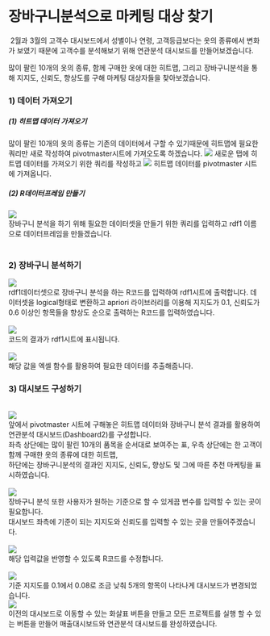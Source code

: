 
# 장바구니분석으로 마케팅 대상 찾기


&nbsp;2월과 3월의 고객수 대시보드에서 성별이나 연령, 고객등급보다는 옷의 종류에서 변화가 보였기 때문에 고객수를 분석해보기 위해 연관분석 대시보드를 만들어보겠습니다.

많이 팔린 10개의 옷의 종류, 함께 구매한 옷에 대한 히트맵, 그리고 장바구니분석을 통해 지지도, 신뢰도, 향상도를 구해 마케팅 대상자들을 찾아보겠습니다.

<h3>1) 데이터 가져오기</h3>
<h5>(1) 히트맵 데이터 가져오기</h5>
많이 팔린 10개의 옷의 종류는 기존의 데이터에서 구할 수 있기때문에 히트맵에 필요한 쿼리만 새로 작성하여 pivotmaster시트에 가져오도록 하겠습니다.
<img src="https://user-images.githubusercontent.com/57983744/203888283-5bb30db7-1042-44dc-9cfd-3a8d19a29ee8.png">
새로운 탭에 히트맵 데이터를 가져오기 위한 쿼리를 작성하고 
<img src="https://user-images.githubusercontent.com/57983744/203888421-350e8b00-bffa-4ce5-a255-c8abd8e64ecb.png">
히트맵 데이터를 pivotmaster 시트에 가져옵니다.
<h5>(2) R데이터프레임 만들기</h5>

<img src="https://user-images.githubusercontent.com/57983744/203899615-f044dc69-362a-49da-aab7-6a0c25f6222d.png"><br>
장바구니 분석을 하기 위해 필요한 데이터셋을 만들기 위한 쿼리를 입력하고 rdf1 이름으로 데이터프레임을 만들겠습니다.<br>
<br>
<h3>2) 장바구니 분석하기</h3>
<img src="https://user-images.githubusercontent.com/57983744/203901007-af4e6d0c-4f02-414c-8e36-ab85406c4009.png"><br>
rdf1데이터셋으로 장바구니 분석을 하는 R코드를 입력하여 rdf1시트에 출력합니다.
데이터셋을 logical형태로 변환하고 apriori 라이브러리를 이용해 지지도가 0.1, 신뢰도가 0.6 이상인 항목들을 향상도 순으로 출력하는 R코드를 입력하였습니다.
<br><br>
<img src="https://user-images.githubusercontent.com/57983744/203901118-21eed28b-d401-4bfc-9c29-90c160d1273f.png">
<br>
코드의 결과가 rdf1시트에 표시됩니다.
<br><br>
<img src="https://user-images.githubusercontent.com/57983744/203902177-a23d4365-9ac6-4450-a2b1-42215fb5ab6e.png">
<br>
해당 값을 엑셀 함수를 활용하여 필요한 데이터를 추출해줍니다.
<h3>3) 대시보드 구성하기</h3>
<br>
<img src="https://user-images.githubusercontent.com/57983744/203902387-5dcf9efb-7d8b-4ead-89d9-276c148f493c.png">
<br>
앞에서 pivotmaster 시트에 구해놓은 히트맵 데이터와 장바구니 분석 결과를 활용하여 연관분석 대시보드(Dashboard2)를 구성합니다.<br>
좌측 상단에는 많이 팔린 10개의 품목을 순서대로 보여주는 표, 우측 상단에는 한 고객이 함께 구매한 옷의 종류에 대한 히트맵, <br>하단에는 장바구니분석의 결과인 지지도, 신뢰도, 향상도 및 그에 따른 추천 마케팅을 표시하였습니다.
<br><br>
<img src="https://user-images.githubusercontent.com/57983744/203902546-e138bb59-2a1a-4a69-a1fe-e81b29630553.png">
<br>
장바구니 분석 또한 사용자가 원하는 기준으로 할 수 있게끔 변수를 입력할 수 있는 곳이 필요합니다.<br>대시보드 좌측에 기준이 되는 지지도와 신뢰도를 입력할 수 있는 곳을 만들어주겠습니다. 
<br><br>
<img src="https://user-images.githubusercontent.com/57983744/203910470-27657c68-5f8e-482c-a810-cdbfe3ae0e37.png">
<br>
해당 입력값을 반영할 수 있도록 R코드를 수정합니다.<br><br>
<img src="https://user-images.githubusercontent.com/57983744/203902615-f900dedc-6060-4051-b8da-4d9226e2fcff.png">
<br>
기준 지지도를 0.1에서 0.08로 조금 낮춰 5개의 항목이 나타나게 대시보드가 변경되었습니다.
<br>
<img src="https://user-images.githubusercontent.com/57983744/203902734-f9c2cb35-3209-4acc-b3fa-63d43c619fcd.png">
<br>
이전의 대시보드로 이동할 수 있는 화살표 버튼을 만들고 모든 프로젝트를 실행 할 수 있는 버튼을 만들어 매출대시보드와 연관분석 대시보드를 완성하였습니다.